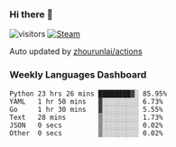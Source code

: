 ### Hi there 👋

![visitors](https://visitor-badge.glitch.me/badge?page_id=zhourunlai)
[![Steam](https://img.shields.io/badge/dynamic/json?label=Steam&query=%24.data.totalSubs&url=https%3A%2F%2Fapi.spencerwoo.com%2Fsubstats%2F%3Fsource%3DsteamGames%26queryKey%3D76561198285156854&suffix=%20Games&logo=steam&labelColor=134375&color=0b1a37&longCache=true)](http://steamcommunity.com/profiles/76561198285156854)

Auto updated by <a href="https://github.com/zhourunlai/zhourunlai/actions" target="_blank">zhourunlai/actions</a>

### Weekly Languages Dashboard

<!--PART:wakatime-->
```text
Python 23 hrs 26 mins ████████▓░ 85.95%
YAML   1 hr 50 mins   ▓░░░░░░░░░ 6.73%
Go     1 hr 30 mins   ▓░░░░░░░░░ 5.55%
Text   28 mins        ▒░░░░░░░░░ 1.73%
JSON   0 secs         ▒░░░░░░░░░ 0.02%
Other  0 secs         ▒░░░░░░░░░ 0.02%
```
<!--PART:wakatime-->
